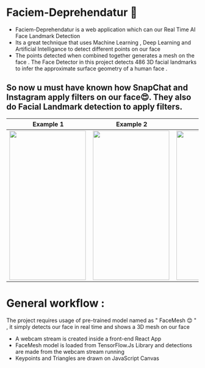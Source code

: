 # Faciem-Deprehendatur 🤖

  * Faciem-Deprehendatur is a web application which can our Real Time AI Face Landmark Detection 
  * Its a great technique that uses Machine Learning , Deep Learning and Artificial Intelligance to detect different points on our face
  * The points detected when combined together generates a mesh on the face . The Face Detector in this project detects 486 3D facial landmarks to infer the approximate surface 
    geometry of a human face .
    
    
 ## So now u must have known how SnapChat and Instagram apply filters on our face😍.  They also do Facial Landmark detection to apply filters.

| Example 1  | Example 2 | Example 3 | Example 4 |
| --- | ----------- | -----------| -----------|
| <img align="left" height="390" width="200" src="https://github.com/Jassi10000/faciem-deprehendatur/blob/main/SampleImages/Image1.jpg"> | <img align="left" height="390" width="200"  src="https://github.com/Jassi10000/faciem-deprehendatur/blob/main/SampleImages/Image2.jpg"> | <img align="left" height="390" width="200"  src="https://github.com/Jassi10000/faciem-deprehendatur/blob/main/SampleImages/Image3.jpg"> | <img align="left" height="390" width="200" src="https://github.com/Jassi10000/faciem-deprehendatur/blob/main/SampleImages/Image4.jpg"> |


# General workflow :
  The project requires usage of pre-trained model named as " FaceMesh 😊 " , it simply detects our face in real time and shows a 3D mesh on our face
  * A webcam stream is created inside a front-end React App
  * FaceMesh model is loaded from TensorFlow.Js Library and detections are made from the webcam stream running
  * Keypoints and Triangles are drawn on JavaScript Canvas


